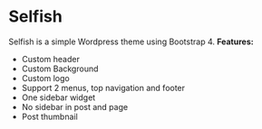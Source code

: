 #  Selfish

Selfish is a simple Wordpress theme using Bootstrap 4.
**Features:**

 - Custom header
 - Custom Background
 - Custom logo
 - Support 2 menus, top navigation and footer
 - One sidebar widget
 - No sidebar in post and page
 - Post thumbnail